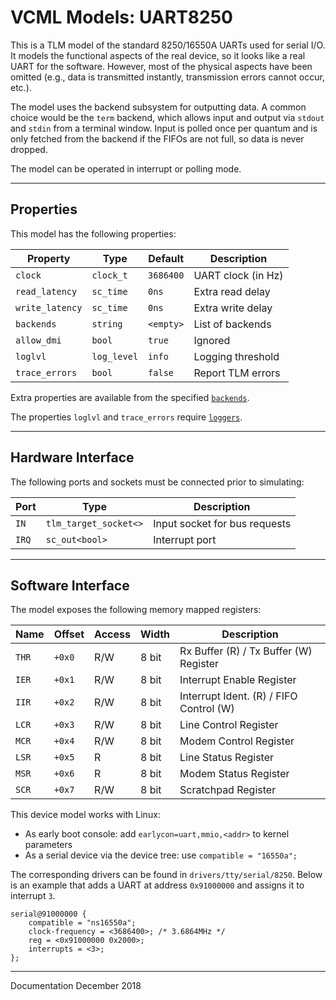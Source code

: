 # VCML Models: UART8250
This is a TLM model of the standard 8250/16550A UARTs used for serial I/O. It
models the functional aspects of the real device, so it looks like a real UART
for the software. However, most of the physical aspects have been omitted
(e.g., data is transmitted instantly, transmission errors cannot occur, etc.).

The model uses the backend subsystem for outputting data. A common choice would
be the `term` backend, which allows input and output via `stdout` and `stdin`
from a terminal window. Input is polled once per quantum and is only fetched
from the backend if the FIFOs are not full, so data is never dropped.

The model can be operated in interrupt or polling mode.

----
## Properties
This model has the following properties:

| Property        | Type        | Default   | Description        |
| --------------- | ----------- | --------- | ------------------ |
| `clock`         | `clock_t`   | `3686400` | UART clock (in Hz) |
| `read_latency`  | `sc_time`   | `0ns`     | Extra read delay   |
| `write_latency` | `sc_time`   | `0ns`     | Extra write delay  |
| `backends`      | `string`    | `<empty>` | List of backends   |
| `allow_dmi`     | `bool`      | `true`    | Ignored            |
| `loglvl`        | `log_level` | `info`    | Logging threshold  |
| `trace_errors`  | `bool`      | `false`   | Report TLM errors  |

Extra properties are available from the specified [`backends`](../backends.md).

The properties `loglvl` and `trace_errors` require [`loggers`](../logging.md).

----
## Hardware Interface
The following ports and sockets must be connected prior to simulating:

| Port  | Type                  | Description                   |
| ----- | --------------------- | ----------------------------- |
| `IN`  | `tlm_target_socket<>` | Input socket for bus requests |
| `IRQ` | `sc_out<bool>`        | Interrupt port                |

----
## Software Interface
The model exposes the following memory mapped registers:

| Name  | Offset | Access | Width | Description                             |
| ----- | ------ | ------ | ----- | --------------------------------------- |
| `THR` | `+0x0` |  R/W   | 8 bit | Rx Buffer (R) / Tx Buffer (W) Register  |
| `IER` | `+0x1` |  R/W   | 8 bit | Interrupt Enable Register               |
| `IIR` | `+0x2` |  R/W   | 8 bit | Interrupt Ident. (R) / FIFO Control (W) |
| `LCR` | `+0x3` |  R/W   | 8 bit | Line Control Register                   |
| `MCR` | `+0x4` |  R/W   | 8 bit | Modem Control Register                  |
| `LSR` | `+0x5` |  R     | 8 bit | Line Status Register                    |
| `MSR` | `+0x6` |  R     | 8 bit | Modem Status Register                   |
| `SCR` | `+0x7` |  R/W   | 8 bit | Scratchpad Register                     |

This device model works with Linux:

* As early boot console: add `earlycon=uart,mmio,<addr>` to kernel parameters
* As a serial device via the device tree: use `compatible = "16550a";`

The corresponding drivers can be found in `drivers/tty/serial/8250`. Below is
an example that adds a UART at address `0x91000000` and assigns it to interrupt
`3`.

```
serial@91000000 {
    compatible = "ns16550a";
    clock-frequency = <3686400>; /* 3.6864MHz */
    reg = <0x91000000 0x2000>;
    interrupts = <3>;
};
```

----
Documentation December 2018
